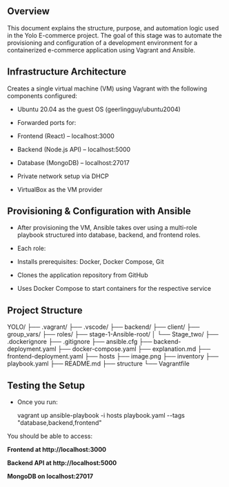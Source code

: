 ## Overview
This document explains the structure, purpose, and automation logic used in the Yolo E-commerce project. The goal of this stage was to automate the provisioning and configuration of a development environment for a containerized e-commerce application using Vagrant and Ansible.

## Infrastructure Architecture
Creates a single virtual machine (VM) using Vagrant with the following components configured:

- Ubuntu 20.04 as the guest OS (geerlingguy/ubuntu2004)

- Forwarded ports for:

- Frontend (React) – localhost:3000

- Backend (Node.js API) – localhost:5000

- Database (MongoDB) – localhost:27017

- Private network setup via DHCP

- VirtualBox as the VM provider

## Provisioning & Configuration with Ansible
- After provisioning the VM, Ansible takes over using a multi-role playbook structured into database, backend, and frontend roles.

- Each role:

- Installs prerequisites: Docker, Docker Compose, Git

- Clones the application repository from GitHub

- Uses Docker Compose to start containers for the respective service

## Project Structure
YOLO/
├── .vagrant/
├── .vscode/
├── backend/
├── client/
├── group_vars/
├── roles/
├── stage-1-Ansible-root/
│   └── Stage_two/
├── .dockerignore
├── .gitignore
├── ansible.cfg
├── backend-deployment.yaml
├── docker-compose.yaml
├── explanation.md
├── frontend-deployment.yaml
├── hosts
├── image.png
├── inventory
├── playbook.yaml
├── README.md
├── structure
└── Vagrantfile

## Testing the Setup
- Once you run:

    vagrant up
    ansible-playbook -i hosts playbook.yaml --tags "database,backend,frontend"

You should be able to access:

**Frontend at http://localhost:3000**

**Backend API at http://localhost:5000**

**MongoDB on localhost:27017**
